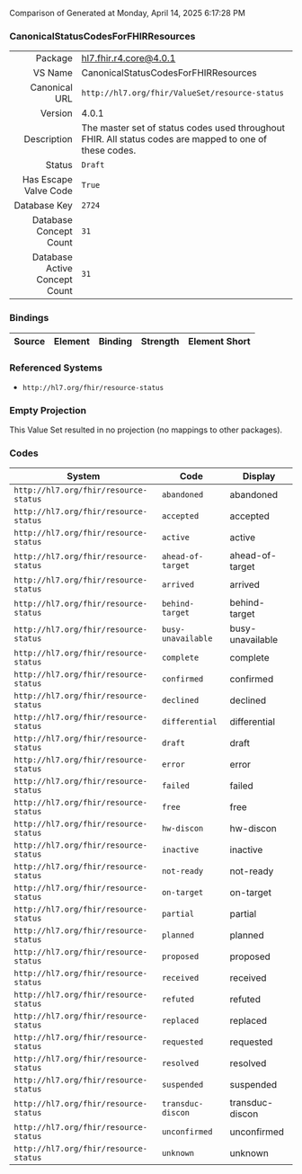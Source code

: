 Comparison of 
Generated at Monday, April 14, 2025 6:17:28 PM

### CanonicalStatusCodesForFHIRResources

|      |     |
| ---: | --- |
| Package | hl7.fhir.r4.core@4.0.1 |
| VS Name | CanonicalStatusCodesForFHIRResources |
| Canonical URL | `http://hl7.org/fhir/ValueSet/resource-status` |
| Version | 4.0.1 |
| Description | The master set of status codes used throughout FHIR. All status codes are mapped to one of these codes. |
| Status | `Draft` |
| Has Escape Valve Code | `True` |
| Database Key | `2724` |
| Database Concept Count | `31` |
| Database Active Concept Count | `31` |
### Bindings

| Source | Element | Binding | Strength | Element Short |
| ------ | ------- | ------- | -------- | ------------- |

### Referenced Systems

* `http://hl7.org/fhir/resource-status`
### Empty Projection

This Value Set resulted in no projection (no mappings to other packages).

### Codes

| System | Code | Display |
| ------ | ---- | ------- |
| `http://hl7.org/fhir/resource-status` | `abandoned` | abandoned |
| `http://hl7.org/fhir/resource-status` | `accepted` | accepted |
| `http://hl7.org/fhir/resource-status` | `active` | active |
| `http://hl7.org/fhir/resource-status` | `ahead-of-target` | ahead-of-target |
| `http://hl7.org/fhir/resource-status` | `arrived` | arrived |
| `http://hl7.org/fhir/resource-status` | `behind-target` | behind-target |
| `http://hl7.org/fhir/resource-status` | `busy-unavailable` | busy-unavailable |
| `http://hl7.org/fhir/resource-status` | `complete` | complete |
| `http://hl7.org/fhir/resource-status` | `confirmed` | confirmed |
| `http://hl7.org/fhir/resource-status` | `declined` | declined |
| `http://hl7.org/fhir/resource-status` | `differential` | differential |
| `http://hl7.org/fhir/resource-status` | `draft` | draft |
| `http://hl7.org/fhir/resource-status` | `error` | error |
| `http://hl7.org/fhir/resource-status` | `failed` | failed |
| `http://hl7.org/fhir/resource-status` | `free` | free |
| `http://hl7.org/fhir/resource-status` | `hw-discon` | hw-discon |
| `http://hl7.org/fhir/resource-status` | `inactive` | inactive |
| `http://hl7.org/fhir/resource-status` | `not-ready` | not-ready |
| `http://hl7.org/fhir/resource-status` | `on-target` | on-target |
| `http://hl7.org/fhir/resource-status` | `partial` | partial |
| `http://hl7.org/fhir/resource-status` | `planned` | planned |
| `http://hl7.org/fhir/resource-status` | `proposed` | proposed |
| `http://hl7.org/fhir/resource-status` | `received` | received |
| `http://hl7.org/fhir/resource-status` | `refuted` | refuted |
| `http://hl7.org/fhir/resource-status` | `replaced` | replaced |
| `http://hl7.org/fhir/resource-status` | `requested` | requested |
| `http://hl7.org/fhir/resource-status` | `resolved` | resolved |
| `http://hl7.org/fhir/resource-status` | `suspended` | suspended |
| `http://hl7.org/fhir/resource-status` | `transduc-discon` | transduc-discon |
| `http://hl7.org/fhir/resource-status` | `unconfirmed` | unconfirmed |
| `http://hl7.org/fhir/resource-status` | `unknown` | unknown |
